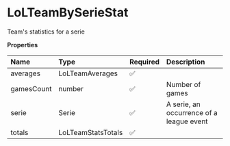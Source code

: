 # LoLTeamBySerieStat

Team's statistics for a serie

**Properties**

| Name       | Type               | Required | Description                              |
| :--------- | :----------------- | :------- | :--------------------------------------- |
| averages   | LoLTeamAverages    | ✅       |                                          |
| gamesCount | number             | ✅       | Number of games                          |
| serie      | Serie              | ✅       | A serie, an occurrence of a league event |
| totals     | LoLTeamStatsTotals | ✅       |                                          |

<!-- This file was generated by liblab | https://liblab.com/ -->
